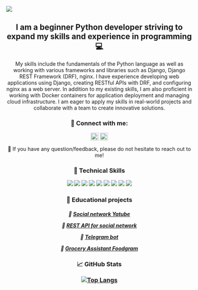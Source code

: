 ![](https://github.com/D-Nevskiy/D-Nevskiy/assets/110175426/32dd661d-0e4e-4d55-8086-14bd4532e5cd)

<h2 align="center">
I am a beginner Python developer striving to expand my skills and experience in programming💻
</h2> 

<p align="center">
My skills include the fundamentals of the Python language as well as working with various frameworks and libraries such as Django, Django REST Framework (DRF), nginx. I have experience developing web applications using Django, creating RESTful APIs with DRF, and configuring nginx as a web server.
In addition to my existing skills, I am also proficient in working with Docker containers for application deployment and managing cloud infrastructure. 
I am eager to apply my skills in real-world projects and collaborate with a team to create innovative solutions.
</p>

<h3 align="center">
🤝 Connect with me:
</h3> 
 
<p align="center">
<a href="https://t.me/dnevskiy"><img align="center" src="https://logos-download.com/wp-content/uploads/2016/07/Telegram_5.x_version_2019_Logo.png" alt="Yu Shi | LinkedIn" width="21px"/></a>
<a href="https://career.habr.com/d_nevskiy"><img align="center" src="https://sun9-70.userapi.com/impg/c855020/v855020230/19f87a/xPnxD7UaazE.jpg?size=480x480&quality=96&sign=ca5dc0b29cfcb2c238302a6edfea1948&type=album" alt="Yu Shi | Instagram" width="21px"/></a>
</p>

<p align="center">
💬 If you have any question/feedback, please do not hesitate to reach out to me!
</p>

<h3 align="center">
 💼 Technical Skills
  
  
  
![](https://img.shields.io/badge/Python-informational?style=flat&logo=python&color=61DAFB)
![](https://img.shields.io/badge/Django-informational?style=flat&logo=Django&color=764ABC)
![](https://img.shields.io/badge/PostgreSQL-informational?style=flat&logo=Postgresql&color=F7DF1E)
![](https://img.shields.io/badge/SQLite-informational?style=flat&logo=SQLite&color=003B57)
![](https://img.shields.io/badge/Nginx-informational?style=flat&logo=Nginx&color=CC342D)
![](https://img.shields.io/badge/Gunicorn-informational?style=flat&logo=Gunicorn&color=CC0000)
![](https://img.shields.io/badge/Docker-informational?style=flat&logo=Docker&color=E34F26)
![](https://img.shields.io/badge/YandexCloud-informational?style=flat)
![](https://img.shields.io/badge/Linux-informational?style=flat&logo=linux&color=CC0000)
</h3>

<h3 align="center">
  
📝 Educational projects
  
 </h3> 
 

<h5 align="center">
  
 📌 [Social network Yatube](https://github.com/D-Nevskiy/yatube_final)

📌 [REST API for social network](https://github.com/D-Nevskiy/api_for_yatube_final)

📌 [Telegram bot](https://github.com/D-Nevskiy/homework_bot)

📌 [Grocery Assistant Foodgram](https://github.com/D-Nevskiy/foodgram-project-react)

</h5>

<h3 align="center">
  
📈 GitHub Stats 

[![Top Langs](https://github-readme-stats.vercel.app/api/top-langs/?username=D-Nevskiy&layout=compact)](https://github.com/D-Nevskiy)
</h3>
